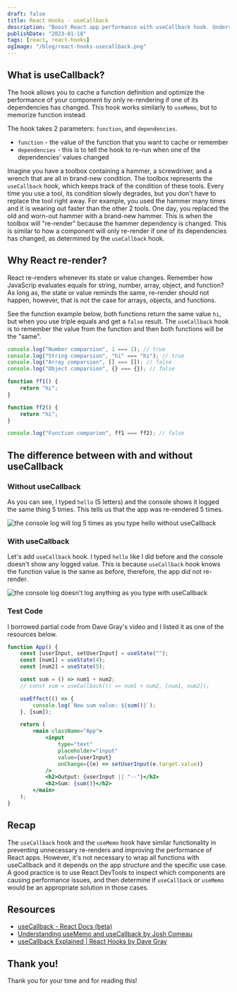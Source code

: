 ```yaml
---
draft: false
title: React Hooks - useCallback
description: "Boost React app performance with useCallback hook. Understand how it works, prevent re-renders & compare examples with/without useCallback."
publishDate: "2023-01-18"
tags: [react, react-hooks]
ogImage: "/blog/react-hooks-usecallback.png"
---
```


## What is useCallback?

The hook allows you to cache a function definition and optimize the performance of your component by only re-rendering if one of its dependencies has changed. This hook works similarly to `useMemo`, but to memorize function instead.

The hook takes 2 parameters: `function`, and `dependencies`.

- `function` - the value of the function that you want to cache or remember
- `dependencies` - this is to tell the hook to re-run when one of the dependencies' values changed

Imagine you have a toolbox containing a hammer, a screwdriver, and a wrench that are all in brand-new condition. The toolbox represents the `useCallback` hook, which keeps track of the condition of these tools. Every time you use a tool, its condition slowly degrades, but you don't have to replace the tool right away. For example, you used the hammer many times and it is wearing out faster than the other 2 tools. One day, you replaced the old and worn-out hammer with a brand-new hammer. This is when the toolbox will "re-render" because the hammer dependency is changed. This is similar to how a component will only re-render if one of its dependencies has changed, as determined by the `useCallback` hook.

## Why React re-render?

React re-renders whenever its state or value changes. Remember how JavaScrip evaluates equals for string, number, array, object, and function? As long as, the state or value reminds the same, re-render should not happen, however, that is not the case for arrays, objects, and functions.

See the function example below, both functions return the same value `hi`, but when you use triple equals and get a `false` result. The `useCallback` hook is to remember the value from the function and then both functions will be the "same".

```js
console.log("Number comparsion", 1 === 1); // true
console.log("String comparsion", "hi" === "hi"); // true
console.log("Array comparsion", [] === []); // false
console.log("Object comparsion", {} === {}); // false

function ff1() {
	return "hi";
}

function ff2() {
	return "hi";
}

console.log("Function comparion", ff1 === ff2); // false
```

## The difference between with and without useCallback

### Without useCallback

As you can see, I typed `hello` (5 letters) and the console shows it logged the same thing 5 times. This tells us that the app was re-rendered 5 times.

<img src="https://user-images.githubusercontent.com/35031228/213028318-be0c50c3-20a8-4e31-8007-5b99363449c8.gif" alt="the console log will log 5 times as you type hello without useCallback">

### With useCallback

Let's add `useCallback` hook. I typed `hello` like I did before and the console doesn't show any logged value. This is because `useCallback` hook knows the function value is the same as before, therefore, the app did not re-render.

<img src="https://user-images.githubusercontent.com/35031228/213028316-ac34dd90-f6c8-4c93-a793-281ac56e375b.gif" alt="the console log doesn't log anything as you type with useCallback">

### Test Code

I borrowed partial code from Dave Gray's video and I listed it as one of the resources below.

```jsx
function App() {
	const [userInput, setUserInput] = useState("");
	const [num1] = useState(4);
	const [num2] = useState(5);

	const sum = () => num1 + num2;
	// const sum = useCallback(() => num1 + num2, [num1, num2]);

	useEffect(() => {
		console.log(`New sum value: ${sum()}`);
	}, [sum]);

	return (
		<main className="App">
			<input
				type="text"
				placeholder="input"
				value={userInput}
				onChange={(e) => setUserInput(e.target.value)}
			/>
			<h2>Output: {userInput || "--"}</h2>
			<h2>Sum: {sum()}</h2>
		</main>
	);
}
```

## Recap

The `useCallback` hook and the `useMemo` hook have similar functionality in preventing unnecessary re-renders and improving the performance of React apps. However, it's not necessary to wrap all functions with useCallback and it depends on the app structure and the specific use case. A good practice is to use React DevTools to inspect which components are causing performance issues, and then determine if `useCallback` or `useMemo` would be an appropriate solution in those cases.

## Resources

- [useCallback - React Docs (beta)](https://beta.reactjs.org/reference/react/useCallback)
- [Understanding useMemo and useCallback by Josh Comeau](https://www.joshwcomeau.com/react/usememo-and-usecallback/)
- [useCallback Explained | React Hooks by Dave Gray](https://www.youtube.com/watch?v=FB_kOSHk1DM&list=PL0Zuz27SZ-6PSdiQpSxO9zxvB0ns6m3ta&index=1&t=2s)

## Thank you!

Thank you for your time and for reading this!
